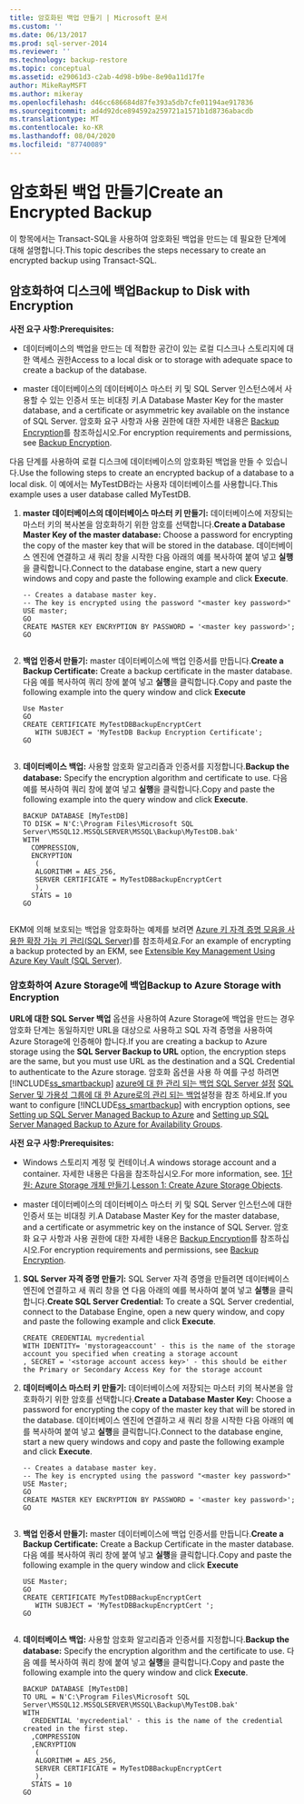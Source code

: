 ```yaml
---
title: 암호화된 백업 만들기 | Microsoft 문서
ms.custom: ''
ms.date: 06/13/2017
ms.prod: sql-server-2014
ms.reviewer: ''
ms.technology: backup-restore
ms.topic: conceptual
ms.assetid: e29061d3-c2ab-4d98-b9be-8e90a11d17fe
author: MikeRayMSFT
ms.author: mikeray
ms.openlocfilehash: d46cc686684d87fe393a5db7cfe01194ae917836
ms.sourcegitcommit: ad4d92dce894592a259721a1571b1d8736abacdb
ms.translationtype: MT
ms.contentlocale: ko-KR
ms.lasthandoff: 08/04/2020
ms.locfileid: "87740089"
---
```

# <a name="create-an-encrypted-backup"></a><span data-ttu-id="b3462-102">암호화된 백업 만들기</span><span class="sxs-lookup"><span data-stu-id="b3462-102">Create an Encrypted Backup</span></span>
  <span data-ttu-id="b3462-103">이 항목에서는 Transact-SQL을 사용하여 암호화된 백업을 만드는 데 필요한 단계에 대해 설명합니다.</span><span class="sxs-lookup"><span data-stu-id="b3462-103">This topic describes the steps necessary to create an encrypted backup using Transact-SQL.</span></span>  
  
## <a name="backup-to-disk-with-encryption"></a><span data-ttu-id="b3462-104">암호화하여 디스크에 백업</span><span class="sxs-lookup"><span data-stu-id="b3462-104">Backup to Disk with Encryption</span></span>  
 <span data-ttu-id="b3462-105">**사전 요구 사항:**</span><span class="sxs-lookup"><span data-stu-id="b3462-105">**Prerequisites:**</span></span>  
  
-   <span data-ttu-id="b3462-106">데이터베이스의 백업을 만드는 데 적합한 공간이 있는 로컬 디스크나 스토리지에 대한 액세스 권한</span><span class="sxs-lookup"><span data-stu-id="b3462-106">Access to a local disk or to storage with adequate space to create a backup of the database.</span></span>  
  
-   <span data-ttu-id="b3462-107">master 데이터베이스의 데이터베이스 마스터 키 및 SQL Server 인스턴스에서 사용할 수 있는 인증서 또는 비대칭 키.</span><span class="sxs-lookup"><span data-stu-id="b3462-107">A Database Master Key for the master database, and a certificate or asymmetric key available on the instance of SQL Server.</span></span> <span data-ttu-id="b3462-108">암호화 요구 사항과 사용 권한에 대한 자세한 내용은 [Backup Encryption](backup-encryption.md)를 참조하십시오.</span><span class="sxs-lookup"><span data-stu-id="b3462-108">For encryption requirements and permissions, see [Backup Encryption](backup-encryption.md).</span></span>  
  
 <span data-ttu-id="b3462-109">다음 단계를 사용하여 로컬 디스크에 데이터베이스의 암호화된 백업을 만들 수 있습니다.</span><span class="sxs-lookup"><span data-stu-id="b3462-109">Use the following steps to create an encrypted backup of a database to a local disk.</span></span> <span data-ttu-id="b3462-110">이 예에서는 MyTestDB라는 사용자 데이터베이스를 사용합니다.</span><span class="sxs-lookup"><span data-stu-id="b3462-110">This example uses a user database called MyTestDB.</span></span>  
  
1.  <span data-ttu-id="b3462-111">**master 데이터베이스의 데이터베이스 마스터 키 만들기:** 데이터베이스에 저장되는 마스터 키의 복사본을 암호화하기 위한 암호를 선택합니다.</span><span class="sxs-lookup"><span data-stu-id="b3462-111">**Create a Database Master Key of the master database:** Choose a password for encrypting the copy of the master key that will be stored in the database.</span></span> <span data-ttu-id="b3462-112">데이터베이스 엔진에 연결하고 새 쿼리 창을 시작한 다음 아래의 예를 복사하여 붙여 넣고 **실행**을 클릭합니다.</span><span class="sxs-lookup"><span data-stu-id="b3462-112">Connect to the database engine, start a new query windows and copy and paste the following example and click **Execute**.</span></span>  
  
    ```  
    -- Creates a database master key.   
    -- The key is encrypted using the password "<master key password>"  
    USE master;  
    GO  
    CREATE MASTER KEY ENCRYPTION BY PASSWORD = '<master key password>';  
    GO  
  
    ```  
  
2.  <span data-ttu-id="b3462-113">**백업 인증서 만들기:** master 데이터베이스에 백업 인증서를 만듭니다.</span><span class="sxs-lookup"><span data-stu-id="b3462-113">**Create a Backup Certificate:** Create a backup certificate in the master database.</span></span> <span data-ttu-id="b3462-114">다음 예를 복사하여 쿼리 창에 붙여 넣고 **실행**을 클릭합니다.</span><span class="sxs-lookup"><span data-stu-id="b3462-114">Copy and paste the following example into the query window and click **Execute**</span></span>  
  
    ```  
    Use Master  
    GO  
    CREATE CERTIFICATE MyTestDBBackupEncryptCert  
       WITH SUBJECT = 'MyTestDB Backup Encryption Certificate';  
    GO  
  
    ```  
  
3.  <span data-ttu-id="b3462-115">**데이터베이스 백업:** 사용할 암호화 알고리즘과 인증서를 지정합니다.</span><span class="sxs-lookup"><span data-stu-id="b3462-115">**Backup the database:** Specify the encryption algorithm and certificate to use.</span></span> <span data-ttu-id="b3462-116">다음 예를 복사하여 쿼리 창에 붙여 넣고 **실행**을 클릭합니다.</span><span class="sxs-lookup"><span data-stu-id="b3462-116">Copy and paste the following example into the query window and click **Execute**.</span></span>  
  
    ```  
    BACKUP DATABASE [MyTestDB]  
    TO DISK = N'C:\Program Files\Microsoft SQL Server\MSSQL12.MSSQLSERVER\MSSQL\Backup\MyTestDB.bak'  
    WITH  
      COMPRESSION,  
      ENCRYPTION   
       (  
       ALGORITHM = AES_256,  
       SERVER CERTIFICATE = MyTestDBBackupEncryptCert  
       ),  
      STATS = 10  
    GO  
  
    ```  
  
 <span data-ttu-id="b3462-117">EKM에 의해 보호되는 백업을 암호화하는 예제를 보려면 [Azure 키 자격 증명 모음을 사용한 확장 가능 키 관리&#40;SQL Server&#41;](../security/encryption/extensible-key-management-using-azure-key-vault-sql-server.md)를 참조하세요.</span><span class="sxs-lookup"><span data-stu-id="b3462-117">For an example of encrypting a backup protected by an EKM, see [Extensible Key Management Using Azure Key Vault &#40;SQL Server&#41;](../security/encryption/extensible-key-management-using-azure-key-vault-sql-server.md).</span></span>  
  
### <a name="backup-to-azure-storage-with-encryption"></a><span data-ttu-id="b3462-118">암호화하여 Azure Storage에 백업</span><span class="sxs-lookup"><span data-stu-id="b3462-118">Backup to Azure Storage with Encryption</span></span>  
 <span data-ttu-id="b3462-119">**URL에 대한 SQL Server 백업** 옵션을 사용하여 Azure Storage에 백업을 만드는 경우 암호화 단계는 동일하지만 URL을 대상으로 사용하고 SQL 자격 증명을 사용하여 Azure Storage에 인증해야 합니다.</span><span class="sxs-lookup"><span data-stu-id="b3462-119">If you are creating a backup to Azure storage using the **SQL Server Backup to URL** option, the encryption steps are the same, but you must use URL as the destination and a SQL Credential to authenticate to the Azure storage.</span></span> <span data-ttu-id="b3462-120">암호화 옵션을 사용 하 여를 구성 하려면 [!INCLUDE[ss_smartbackup](../../includes/ss-smartbackup-md.md)] [azure에 대 한 관리 되는 백업 SQL Server 설정](enable-sql-server-managed-backup-to-microsoft-azure.md) [SQL Server 및 가용성 그룹에 대 한 Azure로의 관리 되는 백업](../../database-engine/setting-up-sql-server-managed-backup-to-windows-azure-for-availability-groups.md)설정을 참조 하세요.</span><span class="sxs-lookup"><span data-stu-id="b3462-120">If you want to configure [!INCLUDE[ss_smartbackup](../../includes/ss-smartbackup-md.md)] with encryption options, see [Setting up SQL Server Managed Backup to Azure](enable-sql-server-managed-backup-to-microsoft-azure.md) and [Setting up SQL Server Managed Backup to Azure for Availability Groups](../../database-engine/setting-up-sql-server-managed-backup-to-windows-azure-for-availability-groups.md).</span></span>  
  
 <span data-ttu-id="b3462-121">**사전 요구 사항:**</span><span class="sxs-lookup"><span data-stu-id="b3462-121">**Prerequisites:**</span></span>  
  
-   <span data-ttu-id="b3462-122">Windows 스토리지 계정 및 컨테이너.</span><span class="sxs-lookup"><span data-stu-id="b3462-122">A windows storage account and a container.</span></span> <span data-ttu-id="b3462-123">자세한 내용은 다음을 참조하십시오.</span><span class="sxs-lookup"><span data-stu-id="b3462-123">For more information, see.</span></span> <span data-ttu-id="b3462-124">[1단원: Azure Storage 개체 만들기](../../tutorials/lesson-1-create-windows-azure-storage-objects.md).</span><span class="sxs-lookup"><span data-stu-id="b3462-124">[Lesson 1: Create Azure Storage Objects](../../tutorials/lesson-1-create-windows-azure-storage-objects.md).</span></span>  
  
-   <span data-ttu-id="b3462-125">master 데이터베이스의 데이터베이스 마스터 키 및 SQL Server 인스턴스에 대한 인증서 또는 비대칭 키.</span><span class="sxs-lookup"><span data-stu-id="b3462-125">A Database Master Key for the master database, and a certificate or asymmetric key  on the instance of SQL Server.</span></span> <span data-ttu-id="b3462-126">암호화 요구 사항과 사용 권한에 대한 자세한 내용은 [Backup Encryption](backup-encryption.md)를 참조하십시오.</span><span class="sxs-lookup"><span data-stu-id="b3462-126">For encryption requirements and permissions, see [Backup Encryption](backup-encryption.md).</span></span>  
  
1.  <span data-ttu-id="b3462-127">**SQL Server 자격 증명 만들기:** SQL Server 자격 증명을 만들려면 데이터베이스 엔진에 연결하고 새 쿼리 창을 연 다음 아래의 예를 복사하여 붙여 넣고 **실행**을 클릭합니다.</span><span class="sxs-lookup"><span data-stu-id="b3462-127">**Create SQL Server Credential:** To create a SQL Server credential, connect to the Database Engine, open a new query window, and copy and paste the following example and click **Execute**.</span></span>  
  
    ```  
    CREATE CREDENTIAL mycredential   
    WITH IDENTITY= 'mystorageaccount' - this is the name of the storage account you specified when creating a storage account    
    , SECRET = '<storage account access key>' - this should be either the Primary or Secondary Access Key for the storage account  
    ```  
  
2.  <span data-ttu-id="b3462-128">**데이터베이스 마스터 키 만들기:** 데이터베이스에 저장되는 마스터 키의 복사본을 암호화하기 위한 암호를 선택합니다.</span><span class="sxs-lookup"><span data-stu-id="b3462-128">**Create a Database Master Key:** Choose a password for encrypting the copy of the master key that will be stored in the database.</span></span> <span data-ttu-id="b3462-129">데이터베이스 엔진에 연결하고 새 쿼리 창을 시작한 다음 아래의 예를 복사하여 붙여 넣고 **실행**을 클릭합니다.</span><span class="sxs-lookup"><span data-stu-id="b3462-129">Connect to the database engine, start a new query windows and copy and paste the following example and click **Execute**.</span></span>  
  
    ```  
    -- Creates a database master key.  
    -- The key is encrypted using the password "<master key password>"  
    USE Master;  
    GO  
    CREATE MASTER KEY ENCRYPTION BY PASSWORD = '<master key password>';  
    GO  
  
    ```  
  
3.  <span data-ttu-id="b3462-130">**백업 인증서 만들기:** master 데이터베이스에 백업 인증서를 만듭니다.</span><span class="sxs-lookup"><span data-stu-id="b3462-130">**Create a Backup Certificate:** Create a Backup Certificate in the master database.</span></span> <span data-ttu-id="b3462-131">다음 예를 복사하여 쿼리 창에 붙여 넣고 **실행**을 클릭합니다.</span><span class="sxs-lookup"><span data-stu-id="b3462-131">Copy and paste the following example in the query window and click **Execute**</span></span>  
  
    ```  
    USE Master;  
    GO  
    CREATE CERTIFICATE MyTestDBBackupEncryptCert  
       WITH SUBJECT = 'MyTestDBBackupEncryptCert ';  
    GO  
  
    ```  
  
4.  <span data-ttu-id="b3462-132">**데이터베이스 백업:** 사용할 암호화 알고리즘과 인증서를 지정합니다.</span><span class="sxs-lookup"><span data-stu-id="b3462-132">**Backup the database:** Specify the encryption algorithm and the certificate to use.</span></span> <span data-ttu-id="b3462-133">다음 예를 복사하여 쿼리 창에 붙여 넣고 **실행**을 클릭합니다.</span><span class="sxs-lookup"><span data-stu-id="b3462-133">Copy and paste the following example into the query window and click **Execute**.</span></span>  
  
    ```  
    BACKUP DATABASE [MyTestDB]  
    TO URL = N'C:\Program Files\Microsoft SQL Server\MSSQL12.MSSQLSERVER\MSSQL\Backup\MyTestDB.bak'  
    WITH  
      CREDENTIAL 'mycredential' - this is the name of the credential created in the first step.  
      ,COMPRESSION  
      ,ENCRYPTION   
       (  
       ALGORITHM = AES_256,  
       SERVER CERTIFICATE = MyTestDBBackupEncryptCert  
       ),  
      STATS = 10  
    GO  
  
    ```  
  
  

